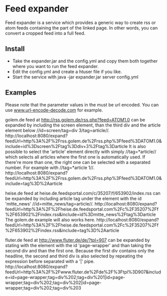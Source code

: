 # Feed expander
Feed expander is a service which provides a generic way to create rss or atom feeds containing the part of the linked page.
In other words, you can convert a cropped feed into a full feed.  

## Install
 * Take the expander.jar and the config.yml and copy them both together where you want to run the feed expander.
 * Edit the config.yml and create a htuser file if you like.
 * Start the service with java -jar expander.jar server config.yml

## Examples
  Please note that the parameter values in the must be url encoded. You can use www.url-encode-decode.com for example.

  golem.de feed at http://rss.golem.de/rss.php?feed=ATOM1.0 can be expanded by including the screen element, than the third div and the article element below //id=screen/tag=div 3/tag=article//.
    http://localhost:8080/expand?feedUrl=http%3A%2F%2Frss.golem.de%2Frss.php%3Ffeed%3DATOM1.0&include=id%3Dscreen%2Ftag%3Ddiv+3%2Ftag%3Darticle
  It is also possible to select the 'article' element directly with simply //tag=*article// which selects all articles where the first one is automatically used. If there're more than
  one, the right one can be selected with a separated number. For example with //tag=*article 1//.    
    http://localhost:8080/expand?feedUrl=http%3A%2F%2Frss.golem.de%2Frss.php%3Ffeed%3DATOM1.0&include=tag%3D%2Aarticle
    
  heise.de feed at heise.de.feedsportal.com/c/35207/f/653902/index.rss can be expanded by including article tag under the element with the id 'mitte_news' //id=mitte_news/tag=article//.
    http://localhost:8080/expand?feedUrl=http%3A%2F%2Fheise.de.feedsportal.com%2Fc%2F35207%2Ff%2F653902%2Findex.rss&include=id%3Dmitte_news%2Ftag%3Darticle
  The golem.de example will also works here.
    http://localhost:8080/expand?feedUrl=http%3A%2F%2Fheise.de.feedsportal.com%2Fc%2F35207%2Ff%2F653902%2Findex.rss&include=tag%3D%2Aarticle
    
  fluter.de feed at http://www.fluter.de/de/?tpl=907 can be expanded by stating with the element with the id 'page-wrapper' and than taking the second div and than the first one. 
  Because the first div contains only the headline, the second and third div is also selected by repeating the expression before separated with a '|' pipe.   
    http://localhost:8080/expand?feedUrl=http%3A%2F%2Fwww.fluter.de%2Fde%2F%3Ftpl%3D907&include=id=page-wrapper;tag=div%202;tag=div%201|id=page-wrapper;tag=div%202;tag=div%202|id=page-wrapper;tag=div%202;tag=div%203
    